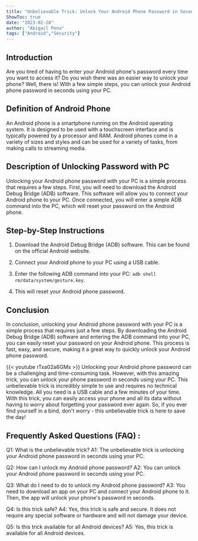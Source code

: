 ```yaml
---
title: "Unbelievable Trick: Unlock Your Android Phone Password in Seconds Using Your PC!"
ShowToc: true 
date: "2023-02-28"
author: "Abigail Pena" 
tags: ["Android","Security"]
---
```

## Introduction

Are you tired of having to enter your Android phone's password every time you want to access it? Do you wish there was an easier way to unlock your phone? Well, there is! With a few simple steps, you can unlock your Android phone password in seconds using your PC. 

## Definition of Android Phone

An Android phone is a smartphone running on the Android operating system. It is designed to be used with a touchscreen interface and is typically powered by a processor and RAM. Android phones come in a variety of sizes and styles and can be used for a variety of tasks, from making calls to streaming media. 

## Description of Unlocking Password with PC

Unlocking your Android phone password with your PC is a simple process that requires a few steps. First, you will need to download the Android Debug Bridge (ADB) software. This software will allow you to connect your Android phone to your PC. Once connected, you will enter a simple ADB command into the PC, which will reset your password on the Android phone. 

## Step-by-Step Instructions

1. Download the Android Debug Bridge (ADB) software. This can be found on the official Android website.

2. Connect your Android phone to your PC using a USB cable.

3. Enter the following ADB command into your PC: `adb shell rm/data/system/gesture.key`.

4. This will reset your Android phone password.

## Conclusion

In conclusion, unlocking your Android phone password with your PC is a simple process that requires just a few steps. By downloading the Android Debug Bridge (ADB) software and entering the ADB command into your PC, you can easily reset your password on your Android phone. This process is fast, easy, and secure, making it a great way to quickly unlock your Android phone password.

{{< youtube rTxa02a6GMs >}} 
Unlocking your Android phone password can be a challenging and time-consuming task. However, with this amazing trick, you can unlock your phone password in seconds using your PC. This unbelievable trick is incredibly simple to use and requires no technical knowledge. All you need is a USB cable and a few minutes of your time. With this trick, you can easily access your phone and all its data without having to worry about forgetting your password ever again. So, if you ever find yourself in a bind, don't worry - this unbelievable trick is here to save the day!

## Frequently Asked Questions (FAQ) :
Q1: What is the unbelievable trick? 
A1: The unbelievable trick is unlocking your Android phone password in seconds using your PC.

Q2: How can I unlock my Android phone password?
A2: You can unlock your Android phone password in seconds using your PC.

Q3: What do I need to do to unlock my Android phone password?
A3: You need to download an app on your PC and connect your Android phone to it. Then, the app will unlock your phone's password in seconds.

Q4: Is this trick safe?
A4: Yes, this trick is safe and secure. It does not require any special software or hardware and will not damage your device.

Q5: Is this trick available for all Android devices?
A5: Yes, this trick is available for all Android devices.


